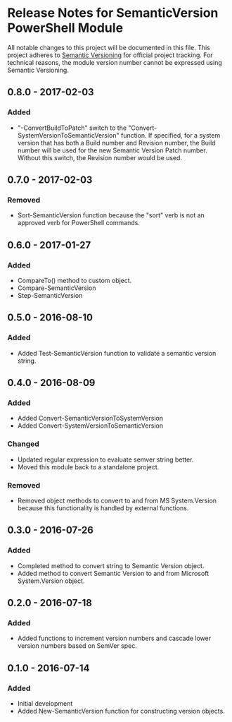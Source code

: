 # Release Notes for SemanticVersion PowerShell Module

All notable changes to this project will be documented in this file.
This project adheres to [Semantic Versioning](http://semver.org/) for 
official project tracking. For technical reasons, the module version 
number cannot be expressed using Semantic Versioning.

## 0.8.0 - 2017-02-03
### Added
- "-ConvertBuildToPatch" switch to the "Convert-SystemVersionToSemanticVersion" function. If specified, for a system version that has both a Build number and Revision number, the Build number will be used for the new Semantic Version Patch number. Without this switch, the Revision number would be used.

## 0.7.0 - 2017-02-03
### Removed
- Sort-SemanticVersion function because the "sort" verb is not an approved verb for PowerShell commands.

## 0.6.0 - 2017-01-27
### Added
- CompareTo() method to custom object.
- Compare-SemanticVersion
- Step-SemanticVersion

## 0.5.0 - 2016-08-10
### Added
- Added Test-SemanticVersion function to validate a semantic version string.

## 0.4.0 - 2016-08-09
### Added
- Added Convert-SemanticVersionToSystemVersion
- Added Convert-SystemVersionToSemanticVersion

### Changed
- Updated regular expression to evaluate semver string better.
- Moved this module back to a standalone project.

### Removed
- Removed object methods to convert to and from MS System.Version
  because this functionality is handled by external functions.

## 0.3.0 - 2016-07-26
### Added
- Completed method to convert string to Semantic Version object.
- Added method to convert Semantic Version to and from Microsoft 
  System.Version object.

## 0.2.0 - 2016-07-18
### Added
- Added functions to increment version numbers and cascade lower version 
  numbers based on SemVer spec.

## 0.1.0 - 2016-07-14
### Added
- Initial development
- Added New-SemanticVersion function for constructing version objects.
